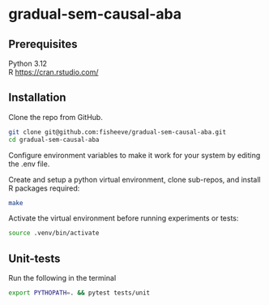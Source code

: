 # gradual-sem-causal-aba

## Prerequisites

Python 3.12  
R https://cran.rstudio.com/

## Installation

Clone the repo from GitHub.
```bash
git clone git@github.com:fisheeve/gradual-sem-causal-aba.git
cd gradual-sem-causal-aba
```
Configure environment variables to make it work for your system by editing the .env file.

Create and setup a python virtual environment, clone sub-repos, and install R packages required:
```bash
make
```

Activate the virtual environment before running experiments or tests:
```bash
source .venv/bin/activate
```

## Unit-tests
Run the following in the terminal
```bash
export PYTHOPATH=. && pytest tests/unit
```
